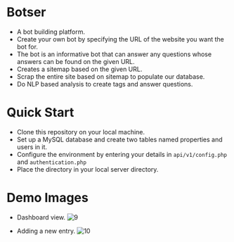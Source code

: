 # Botser
- A bot building platform.
- Create your own bot by specifying the URL of the website you want the bot for.
- The bot is an informative bot that can answer any questions whose answers can be found on the given URL. 
- Creates a sitemap based on the given URL.
- Scrap the entire site based on sitemap to populate our database.
- Do NLP based analysis to create tags and answer questions. 

# Quick Start
- Clone this repository on your local machine.
- Set up a MySQL database and create two tables named properties and users in it.
- Configure the environment by entering your details in <code>api/v1/config.php</code> and <code>authentication.php</code> 
- Place the directory in your local server directory.


# Demo Images 
- Dashboard view.
![9](https://cloud.githubusercontent.com/assets/15071438/19735012/6ced8f16-9bc7-11e6-89ee-8076cc37f779.PNG)

- Adding a new entry.
![10](https://cloud.githubusercontent.com/assets/15071438/19735013/6d0b84c6-9bc7-11e6-97dd-9c2138f13070.PNG)


